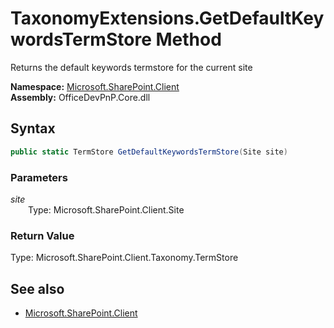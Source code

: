 # TaxonomyExtensions.GetDefaultKeywordsTermStore Method  
Returns the default keywords termstore for the current site  

**Namespace:** [Microsoft.SharePoint.Client](Microsoft.SharePoint.Client.md)  
**Assembly:** OfficeDevPnP.Core.dll  
## Syntax
```C#
public static TermStore GetDefaultKeywordsTermStore(Site site)
```
### Parameters
*site*  
&emsp;&emsp;Type: Microsoft.SharePoint.Client.Site  
### Return Value
Type: Microsoft.SharePoint.Client.Taxonomy.TermStore  


## See also
- [Microsoft.SharePoint.Client](Microsoft.SharePoint.Client.md)
